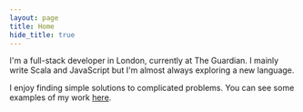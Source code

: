 ```yaml
---
layout: page
title: Home
hide_title: true
---
```


I'm a full-stack developer in London, currently at The Guardian. I mainly write Scala and JavaScript but I'm almost always exploring a new language.

I enjoy finding simple solutions to complicated problems. You can see some examples of my work [here](/work).
